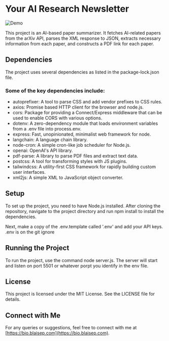 # Your AI Research Newsletter

![Demo](demo.gif)

This project is an AI-based paper summarizer. It fetches AI-related papers from the arXiv API, parses the XML response to JSON, extracts necessary information from each paper, and constructs a PDF link for each paper.

## Dependencies

The project uses several dependencies as listed in the package-lock.json file.

### Some of the key dependencies include:

- autoprefixer: A tool to parse CSS and add vendor prefixes to CSS rules.
- axios: Promise based HTTP client for the browser and node.js.
- cors: Package for providing a Connect/Express middleware that can be used to enable CORS with various options.
- dotenv: A zero-dependency module that loads environment variables from a .env file into process.env.
- express: Fast, unopinionated, minimalist web framework for node.
- langchain: A language chain library.
- node-cron: A simple cron-like job scheduler for Node.js.
- openai: OpenAI's API library.
- pdf-parse: A library to parse PDF files and extract text data.
- postcss: A tool for transforming styles with JS plugins.
- tailwindcss: A utility-first CSS framework for rapidly building custom user interfaces.
- xml2js: A simple XML to JavaScript object converter.

## Setup

To set up the project, you need to have Node.js installed. After cloning the repository, navigate to the project directory and run npm install to install the dependencies.

Next, make a copy of the .env.template called '.env' and add your API keys. .env is on the git ignore

## Running the Project

To run the project, use the command node server.js. The server will start and listen on port 5501 or whatever porpt you identify in the env file.

## License

This project is licensed under the MIT License. See the LICENSE file for details.

## Connect with Me

For any queries or suggestions, feel free to connect with me at [https://bio.blaisep.com](https://bio.blaisep.com).
